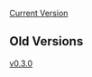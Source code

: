 [Current Version](https://unstoppabledomains.github.io/namicorn/v0.3.1/)

## Old Versions
[v0.3.0](https://unstoppabledomains.github.io/namicorn/v0.3.0/)



